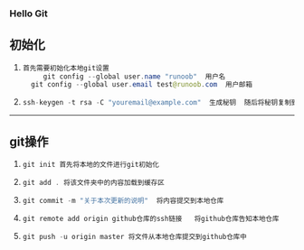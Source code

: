 ### Hello Git

## 初始化

1. ``` java
   首先需要初始化本地git设置 
        git config --global user.name "runoob"  用户名
   	 git config --global user.email test@runoob.com  用户邮箱
   ```

2. ``` java
   ssh-keygen -t rsa -C "youremail@example.com"  生成秘钥  随后将秘钥复制到github中 即可无秘登录
   ```

   

---

## git操作

1. ```java
   git init 首先将本地的文件进行git初始化
   ```

2. ``` java
   git add . 将该文件夹中的内容加载到缓存区
   ```

3. ```java
   git commit -m "关于本次更新的说明"  将内容提交到本地仓库
   ```

4. ```java
   git remote add origin github仓库的ssh链接   将github仓库告知本地仓库
   ```

5. ```java
   git push -u origin master 将文件从本地仓库提交到github仓库中
   ```